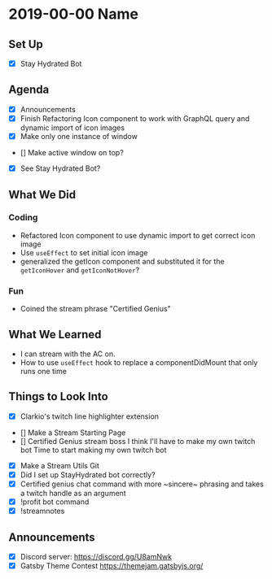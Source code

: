 # 2019-00-00 Name

## Set Up

- [x] Stay Hydrated Bot

## Agenda

- [x] Announcements
- [x] Finish Refactoring Icon component to work with GraphQL query and dynamic import of icon images
- [x] Make only one instance of window
- [] Make active window on top?
- [x] See Stay Hydrated Bot?

## What We Did

### Coding

- Refactored Icon component to use dynamic import to get correct icon image
- Use `useEffect` to set initial icon image
- generalized the getIcon component and substituted it for the `getIconHover` and `getIconNotHover`?

### Fun

- Coined the stream phrase "Certified Genius"

## What We Learned

- I can stream with the AC on.
- How to use `useEffect` hook to replace a componentDidMount that only runs one time

## Things to Look Into

- [x] Clarkio's twitch line highlighter extension
- [] Make a Stream Starting Page
- [] Certified Genius stream boss
  I think I'll have to make my own twitch bot
  Time to start making my own twitch bot
- [x] Make a Stream Utils Git
- [x] Did I set up StayHydrated bot correctly?
- [x] Certified genius chat command with more ~sincere~ phrasing and takes a twitch handle as an argument
- [x] !profit bot command
- [x] !streamnotes

## Announcements

- [x] Discord server: https://discord.gg/U8amNwk
- [x] Gatsby Theme Contest https://themejam.gatsbyjs.org/

